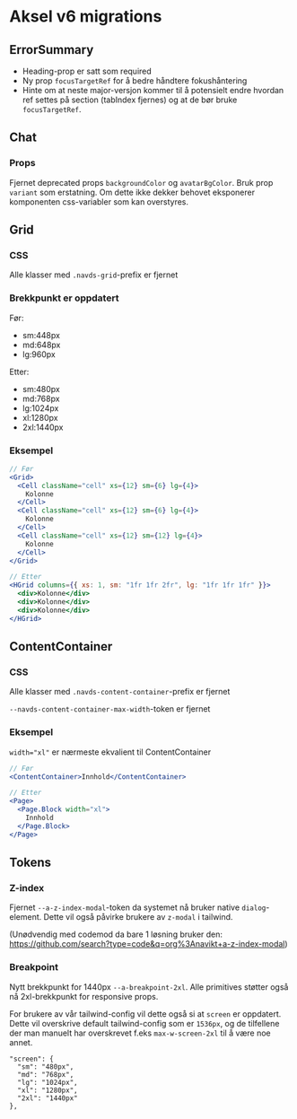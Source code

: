 # Aksel v6 migrations

## ErrorSummary

- Heading-prop er satt som required
- Ny prop `focusTargetRef` for å bedre håndtere fokushåntering
- Hinte om at neste major-versjon kommer til å potensielt endre hvordan ref settes på section (tabIndex fjernes) og at de bør bruke `focusTargetRef`.

## Chat

### Props

Fjernet deprecated props `backgroundColor` og `avatarBgColor`. Bruk prop `variant` som erstatning. Om dette ikke dekker behovet eksponerer komponenten css-variabler som kan overstyres.

## Grid

### CSS

Alle klasser med `.navds-grid`-prefix er fjernet

### Brekkpunkt er oppdatert

Før:

- sm:448px
- md:648px
- lg:960px

Etter:

- sm:480px
- md:768px
- lg:1024px
- xl:1280px
- 2xl:1440px

### Eksempel

```jsx
// Før
<Grid>
  <Cell className="cell" xs={12} sm={6} lg={4}>
    Kolonne
  </Cell>
  <Cell className="cell" xs={12} sm={6} lg={4}>
    Kolonne
  </Cell>
  <Cell className="cell" xs={12} sm={12} lg={4}>
    Kolonne
  </Cell>
</Grid>

// Etter
<HGrid columns={{ xs: 1, sm: "1fr 1fr 2fr", lg: "1fr 1fr 1fr" }}>
  <div>Kolonne</div>
  <div>Kolonne</div>
  <div>Kolonne</div>
</HGrid>
```

## ContentContainer

### CSS

Alle klasser med `.navds-content-container`-prefix er fjernet

`--navds-content-container-max-width`-token er fjernet

### Eksempel

`width="xl"` er nærmeste ekvalient til ContentContainer

```jsx
// Før
<ContentContainer>Innhold</ContentContainer>

// Etter
<Page>
  <Page.Block width="xl">
    Innhold
  </Page.Block>
</Page>
```

## Tokens

### Z-index

Fjernet `--a-z-index-modal`-token da systemet nå bruker native `dialog`-element. Dette vil også påvirke brukere av `z-modal` i tailwind.

(Unødvendig med codemod da bare 1 løsning bruker den: https://github.com/search?type=code&q=org%3Anavikt+a-z-index-modal)

### Breakpoint

Nytt brekkpunkt for 1440px `--a-breakpoint-2xl`. Alle primitives støtter også nå 2xl-brekkpunkt for responsive props.

For brukere av vår tailwind-config vil dette også si at `screen` er oppdatert. Dette vil overskrive default tailwind-config som er `1536px`, og de tilfellene der man manuelt har overskrevet f.eks `max-w-screen-2xl` til å være noe annet.

```
"screen": {
  "sm": "480px",
  "md": "768px",
  "lg": "1024px",
  "xl": "1280px",
  "2xl": "1440px"
},
```
